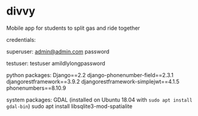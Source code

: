 # divvy
Mobile app for students to split gas and ride together


credentials:

superuser:
admin@admin.com
password

testuser:
testuser
amildlylongpassword

python packages:
Django==2.2
django-phonenumber-field==2.3.1
djangorestframework==3.9.2
djangorestframework-simplejwt==4.1.5
phonenumbers==8.10.9

system packages:
GDAL (installed on Ubuntu 18.04 with `sudo apt install gdal-bin`)
sudo apt install  libsqlite3-mod-spatialite